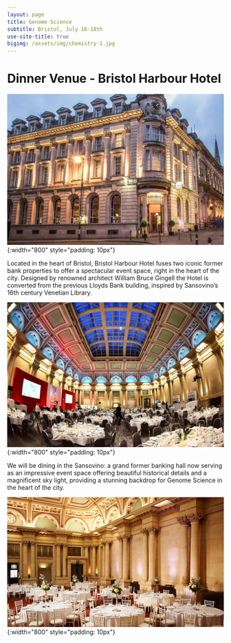 ```yaml
---
layout: page
title: Genome Science
subtitle: Bristol, July 16-18th
use-site-title: true
bigimg: /assets/img/chemistry-1.jpg
---
```


# Dinner Venue - Bristol Harbour Hotel

![Tables](/assets/img/dinner3.jpg){:width="800" style="padding: 10px"}

Located in the heart of Bristol, Bristol Harbour Hotel fuses two iconic former bank properties to offer a spectacular event space, right in the heart of the city. Designed by renowned architect William Bruce Gingell the Hotel is converted from the previous Lloyds Bank building, inspired by Sansovino’s 16th century Venetian Library. 

![Ceiling](/assets/img/dinner1.jpg){:width="800" style="padding: 10px"}

We will be dining in the Sansovino: a grand former banking hall now serving as an impressive event space offering beautiful historical details and a magnificent sky light, providing a stunning backdrop for Genome Science in the heart of the city.

![Tables](/assets/img/dinner2.jpg){:width="800" style="padding: 10px"}




 



